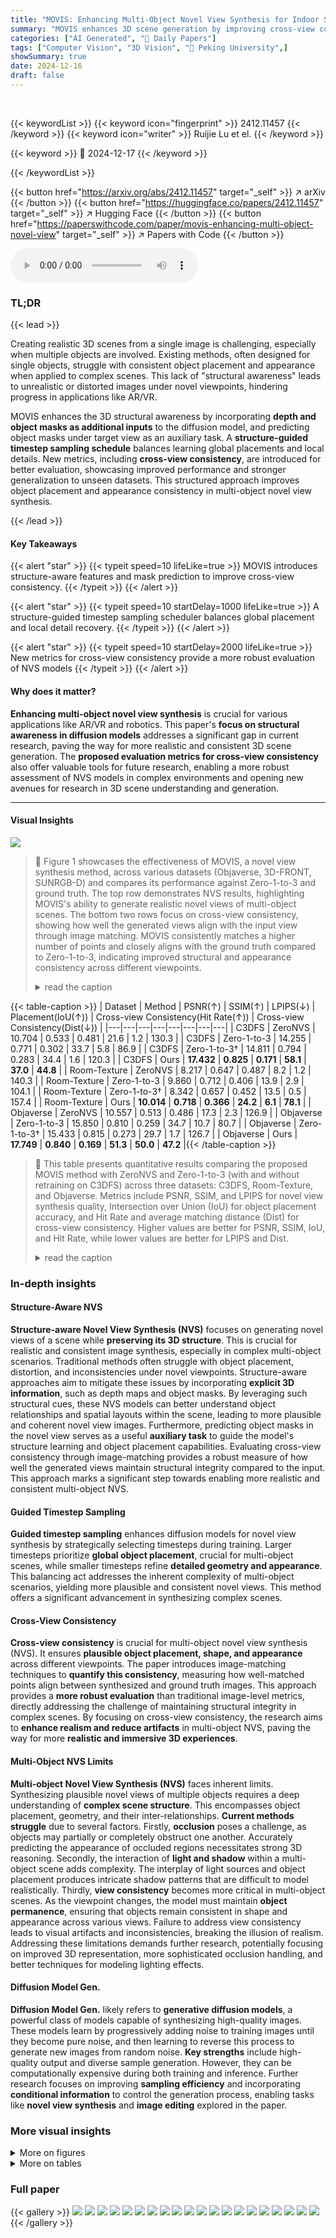```yaml
---
title: "MOVIS: Enhancing Multi-Object Novel View Synthesis for Indoor Scenes"
summary: "MOVIS enhances 3D scene generation by improving cross-view consistency in multi-object novel view synthesis."
categories: ["AI Generated", "🤗 Daily Papers"]
tags: ["Computer Vision", "3D Vision", "🏢 Peking University",]
showSummary: true
date: 2024-12-16
draft: false
---
```


<br>

{{< keywordList >}}
{{< keyword icon="fingerprint" >}} 2412.11457 {{< /keyword >}}
{{< keyword icon="writer" >}} Ruijie Lu et el. {{< /keyword >}}
 
{{< keyword >}} 🤗 2024-12-17 {{< /keyword >}}
 
{{< /keywordList >}}

{{< button href="https://arxiv.org/abs/2412.11457" target="_self" >}}
↗ arXiv
{{< /button >}}
{{< button href="https://huggingface.co/papers/2412.11457" target="_self" >}}
↗ Hugging Face
{{< /button >}}
{{< button href="https://paperswithcode.com/paper/movis-enhancing-multi-object-novel-view" target="_self" >}}
↗ Papers with Code
{{< /button >}}



<audio controls>
    <source src="https://ai-paper-reviewer.com/2412.11457/podcast.wav" type="audio/wav">
    Your browser does not support the audio element.
</audio>


### TL;DR


{{< lead >}}

Creating realistic 3D scenes from a single image is challenging, especially when multiple objects are involved. Existing methods, often designed for single objects, struggle with consistent object placement and appearance when applied to complex scenes. This lack of "structural awareness" leads to unrealistic or distorted images under novel viewpoints, hindering progress in applications like AR/VR. 



MOVIS enhances the 3D structural awareness by incorporating **depth and object masks as additional inputs** to the diffusion model, and predicting object masks under target view as an auxiliary task.  A **structure-guided timestep sampling schedule** balances learning global placements and local details. New metrics, including **cross-view consistency**, are introduced for better evaluation, showcasing improved performance and stronger generalization to unseen datasets. This structured approach improves object placement and appearance consistency in multi-object novel view synthesis.

{{< /lead >}}


#### Key Takeaways

{{< alert "star" >}}
{{< typeit speed=10 lifeLike=true >}} MOVIS introduces structure-aware features and mask prediction to improve cross-view consistency. {{< /typeit >}}
{{< /alert >}}

{{< alert "star" >}}
{{< typeit speed=10 startDelay=1000 lifeLike=true >}} A structure-guided timestep sampling scheduler balances global placement and local detail recovery. {{< /typeit >}}
{{< /alert >}}

{{< alert "star" >}}
{{< typeit speed=10 startDelay=2000 lifeLike=true >}} New metrics for cross-view consistency provide a more robust evaluation of NVS models {{< /typeit >}}
{{< /alert >}}

#### Why does it matter?
**Enhancing multi-object novel view synthesis** is crucial for various applications like AR/VR and robotics. This paper's **focus on structural awareness in diffusion models** addresses a significant gap in current research, paving the way for more realistic and consistent 3D scene generation. The **proposed evaluation metrics for cross-view consistency** also offer valuable tools for future research, enabling a more robust assessment of NVS models in complex environments and opening new avenues for research in 3D scene understanding and generation.

------
#### Visual Insights



![](https://arxiv.org/html/2412.11457/x2.png)

> 🔼 Figure 1 showcases the effectiveness of MOVIS, a novel view synthesis method, across various datasets (Objaverse, 3D-FRONT, SUNRGB-D) and compares its performance against Zero-1-to-3 and ground truth. The top row demonstrates NVS results, highlighting MOVIS's ability to generate realistic novel views of multi-object scenes. The bottom two rows focus on cross-view consistency, showing how well the generated views align with the input view through image matching. MOVIS consistently matches a higher number of points and closely aligns with the ground truth compared to Zero-1-to-3, indicating improved structural and appearance consistency across different viewpoints.
> <details>
> <summary>read the caption</summary>
> Figure 1: \Aclnvs and cross-view image matching. The first row shows that MOVIS generalizes to different datasets on NVS. We also show visualizations of cross-view consistency compared with Zero-1-to-3 [31] and ground truth by applying image-matching. MOVIS can match a significantly greater number of points, closely aligned with the ground truth.
> </details>





{{< table-caption >}}
| Dataset | Method | PSNR(↑) | SSIM(↑) | LPIPS(↓) | Placement(IoU(↑)) | Cross-view Consistency(Hit Rate(↑)) | Cross-view Consistency(Dist(↓)) |
|---|---|---|---|---|---|---|---|
| C3DFS | ZeroNVS | 10.704 | 0.533 | 0.481 | 21.6 | 1.2 | 130.3 |
| C3DFS | Zero-1-to-3 | 14.255 | 0.771 | 0.302 | 33.7 | 5.8 | 86.9 |
| C3DFS | Zero-1-to-3† | 14.811 | 0.794 | 0.283 | 34.4 | 1.6 | 120.3 |
| C3DFS | Ours | **17.432** | **0.825** | **0.171** | **58.1** | **37.0** | **44.8** |
| Room-Texture | ZeroNVS | 8.217 | 0.647 | 0.487 | 8.2 | 1.2 | 140.3 |
| Room-Texture | Zero-1-to-3 | 9.860 | 0.712 | 0.406 | 13.9 | 2.9 | 104.1 |
| Room-Texture | Zero-1-to-3† | 8.342 | 0.657 | 0.452 | 13.5 | 0.5 | 157.4 |
| Room-Texture | Ours | **10.014** | **0.718** | **0.366** | **24.2** | **6.1** | **78.1** |
| Objaverse | ZeroNVS | 10.557 | 0.513 | 0.486 | 17.3 | 2.3 | 126.9 |
| Objaverse | Zero-1-to-3 | 15.850 | 0.810 | 0.259 | 34.7 | 10.7 | 80.7 |
| Objaverse | Zero-1-to-3† | 15.433 | 0.815 | 0.273 | 29.7 | 1.7 | 126.7 |
| Objaverse | Ours | **17.749** | **0.840** | **0.169** | **51.3** | **50.0** | **47.2** |{{< /table-caption >}}

> 🔼 This table presents quantitative results comparing the proposed MOVIS method with ZeroNVS and Zero-1-to-3 (with and without retraining on C3DFS) across three datasets: C3DFS, Room-Texture, and Objaverse.  Metrics include PSNR, SSIM, and LPIPS for novel view synthesis quality, Intersection over Union (IoU) for object placement accuracy, and Hit Rate and average matching distance (Dist) for cross-view consistency.  Higher values are better for PSNR, SSIM, IoU, and Hit Rate, while lower values are better for LPIPS and Dist.
> <details>
> <summary>read the caption</summary>
> Table 1: Quantitative results of multi-object NVS, Object Placement, and Cross-view Consistency. We evaluate on C3DFS test set, along with generalization experiments on Room-Texture [35] and Objaverse [10]. † indicates re-training on C3DFS.
> </details>





### In-depth insights


#### Structure-Aware NVS
**Structure-aware Novel View Synthesis (NVS)** focuses on generating novel views of a scene while **preserving its 3D structure**.  This is crucial for realistic and consistent image synthesis, especially in complex multi-object scenarios.  Traditional methods often struggle with object placement, distortion, and inconsistencies under novel viewpoints.  Structure-aware approaches aim to mitigate these issues by incorporating **explicit 3D information**, such as depth maps and object masks. By leveraging such structural cues, these NVS models can better understand object relationships and spatial layouts within the scene, leading to more plausible and coherent novel view images.  Furthermore, predicting object masks in the novel view serves as a useful **auxiliary task** to guide the model's structure learning and object placement capabilities.  Evaluating cross-view consistency through image-matching provides a robust measure of how well the generated views maintain structural integrity compared to the input. This approach marks a significant step towards enabling more realistic and consistent multi-object NVS.

#### Guided Timestep Sampling
**Guided timestep sampling** enhances diffusion models for novel view synthesis by strategically selecting timesteps during training.  Larger timesteps prioritize **global object placement**, crucial for multi-object scenes, while smaller timesteps refine **detailed geometry and appearance**. This balancing act addresses the inherent complexity of multi-object scenarios, yielding more plausible and consistent novel views.  This method offers a significant advancement in synthesizing complex scenes.

#### Cross-View Consistency
**Cross-view consistency** is crucial for multi-object novel view synthesis (NVS).  It ensures **plausible object placement, shape, and appearance** across different viewpoints.  The paper introduces image-matching techniques to **quantify this consistency**, measuring how well-matched points align between synthesized and ground truth images. This approach provides a **more robust evaluation** than traditional image-level metrics, directly addressing the challenge of maintaining structural integrity in complex scenes.  By focusing on cross-view consistency, the research aims to **enhance realism and reduce artifacts** in multi-object NVS, paving the way for more **realistic and immersive 3D experiences**.

#### Multi-Object NVS Limits
**Multi-object Novel View Synthesis (NVS)** faces inherent limits.  Synthesizing plausible novel views of multiple objects requires a deep understanding of **complex scene structure**. This encompasses object placement, geometry, and their inter-relationships. **Current methods struggle** due to several factors. Firstly, **occlusion** poses a challenge, as objects may partially or completely obstruct one another. Accurately predicting the appearance of occluded regions necessitates strong 3D reasoning. Secondly, the interaction of **light and shadow** within a multi-object scene adds complexity. The interplay of light sources and object placement produces intricate shadow patterns that are difficult to model realistically. Thirdly, **view consistency** becomes more critical in multi-object scenes. As the viewpoint changes, the model must maintain **object permanence**, ensuring that objects remain consistent in shape and appearance across various views. Failure to address view consistency leads to visual artifacts and inconsistencies, breaking the illusion of realism.  Addressing these limitations demands further research, potentially focusing on improved 3D representation, more sophisticated occlusion handling, and better techniques for modeling lighting effects.

#### Diffusion Model Gen.
**Diffusion Model Gen.** likely refers to **generative diffusion models**, a powerful class of models capable of synthesizing high-quality images.  These models learn by progressively adding noise to training images until they become pure noise, and then learning to reverse this process to generate new images from random noise. **Key strengths** include high-quality output and diverse sample generation. However, they can be computationally expensive during both training and inference.  Further research focuses on improving **sampling efficiency** and incorporating **conditional information** to control the generation process, enabling tasks like **novel view synthesis** and **image editing** explored in the paper.


### More visual insights

<details>
<summary>More on figures
</summary>


![](https://arxiv.org/html/2412.11457/x3.png)

> 🔼 MOVIS performs novel view synthesis by taking an input image and relative camera change as input.  It incorporates structure-aware features (depth and object mask) and predicts a novel view mask as an auxiliary task. The model uses a structure-guided timestep sampling scheduler to balance learning global object placement and local detail recovery.
> <details>
> <summary>read the caption</summary>
> Figure 2: Overview of MOVIS. Our model performs NVS from the input image and relative camera change. We introduce structure-aware features as additional inputs and employ mask prediction as an auxiliary task (Sec. 3.2). The model is trained with a structure-guided timestep sampling scheduler (Fig. 3) to balance the learning of global object placement and local detail recovery.
> </details>



![](https://arxiv.org/html/2412.11457/x4.png)

> 🔼 This figure visualizes the inference process of a diffusion model for novel view synthesis, demonstrating how object placement and mask prediction evolve during denoising.  Early inference steps (large *t*) prioritize global object placement, resulting in blurry object shapes. Later steps (small *t*) refine object details and produce sharper masks.  The visualization compares models trained with and without a 'shifted' timestep sampling scheduler.  The shifted scheduler prioritizes larger *t* initially, gradually decreasing, allowing the model to first learn object placement, then fine-grained details and mask prediction. Results show that training with a shifted scheduler leads to better mask predictions and more detailed object reconstructions. The images of the chair visualize how the prediction of object and the object mask are evolving at different time steps. 
> <details>
> <summary>read the caption</summary>
> Figure 3: Visualization of inference. The early stage of the denoising process focuses on restoring global object placements, while the prediction of object masks requires a relatively noiseless image to recover fine-grained geometry. This motivates us to seek a balanced timestep sampling scheduler during training. The model trained w/ shift yields better mask prediction and thus recovers an image with more details and sharp object boundary. The w/o shift here refers to not shifting the μ𝜇\muitalic_μ value.
> </details>



![](https://arxiv.org/html/2412.11457/x5.png)

> 🔼 This figure presents qualitative results of Novel View Synthesis (NVS) generated by the proposed MOVIS model, compared to baseline models (Zero-1-to-3, Zero-1-to-3+, and ZeroNVS) on three different datasets: C3DFS, Objaverse and an unspecified dataset. The first column displays input images, the second shows target images (ground truth), and the subsequent columns show results generated by each method. The figure demonstrates that MOVIS generates more plausible images compared to other methods, particularly in terms of object placement, shape, and appearance. This figure also includes visualizations of cross-view image matching, where points of the same color connect corresponding features between input and novel view images. The results demonstrate that MOVIS achieves more and precise matches compared to baselines, further indicating improved cross-view consistency.
> <details>
> <summary>read the caption</summary>
> Figure 4: Qualitative results of NVS and cross-view matching. Our method generates plausible novel-view images across various datasets, surpassing baselines regarding object placement, shape, and appearance. In cross-view matching, points of the same color indicate correspondences between the input and target views. We achieve a higher number of matched points with more precise locations.
> </details>



![](https://arxiv.org/html/2412.11457/x6.png)

> 🔼 This figure presents a qualitative comparison of the results obtained from different ablation settings of the proposed MOVIS model. The ablations involve removing specific components of the model, such as the structure-aware features (depth and mask), the auxiliary mask prediction task, and the structure-guided timestep sampling scheduler. The figure showcases the impact of each component on the model's performance, particularly in terms of object placement, shape, and appearance in novel view synthesis. The 'w/o shift' label indicates the use of a uniform timestep sampling strategy, as described in the main paper. The visualizations demonstrate that both the auxiliary mask prediction task and the timestep sampler are crucial components of the model, significantly impacting the accuracy of object placement. As shown in the example of the brown cabinet, excluding either of these components leads to noticeably incorrect or distorted object orientations.
> <details>
> <summary>read the caption</summary>
> Figure 5: Qualitative comparison for ablation study. Excluding mask predictions or the scheduler reduces the model’s ability to learn object placement, as shown by the brown cabinet example.
> </details>



![](https://arxiv.org/html/2412.11457/x7.png)

> 🔼 This figure illustrates three different timestep sampling strategies, which determine how the timestep *t* is sampled during the training process of the diffusion model. The x-axis represents training steps, while the y-axis represents the mean (μ) of the Gaussian distribution from which *t* is sampled. The variance is fixed at 200.   The orange line represents the KMS (Keeping Mean Static) strategy, where the mean is kept constant at 1000.  The blue line stands for LIND (Linear Increase and Decline). It starts with the mean at 1000 and linearly decreases it to 500 until 6000 steps before keeping it static.   The green line shows LDC (Linear Decline Common Parts), where the mean starts at 1000 and linearly declines to 500. This is also visually represented in the paper's Figure 3.
> <details>
> <summary>read the caption</summary>
> Figure S.6: Illustration of different timestep sampling strategies.
> </details>



![](https://arxiv.org/html/2412.11457/x8.png)

> 🔼 This figure shows a comparison of novel view synthesis results using different timestep sampling strategies during the denoising diffusion process. Images and predicted masks under novel viewpoints are displayed for KMS (constant mean), LIND (linear increasing after drop), and LDC (linearly decreasing mean) strategies. The input, target, and predicted images, along with the predicted object masks, are presented for each strategy. Qualitative differences can be observed, particularly in color and mask sharpness. Images generated with KMS exhibit unnatural colors and blurry masks. LDC generally produces sharper and more realistic novel view images compared to LIND and KMS.
> <details>
> <summary>read the caption</summary>
> Figure S.7: Comparison of different strategies. The predicted images and mask images under novel views using different strategies are visualized. We can observe that images predicted by the KMS strategy possess weird and blurry color while LDC strategy seems to be slightly better than LIND.
> </details>



![](https://arxiv.org/html/2412.11457/x9.png)

> 🔼 This figure presents a visual comparison of the proposed method's performance against baseline models on three datasets: Room-Texture, SUNRGB-D, and 3D-FRONT. Each dataset showcases various indoor scenes with multiple objects. For each scene, the input image, target image, the results generated by the proposed method, Zero-1-to-3, Zero-1-to-3+ and ZeroNVS are presented along with their corresponding predicted object masks.  Note: 'N/A' indicates that the specific viewpoint is not available in the dataset.
> <details>
> <summary>read the caption</summary>
> Figure S.8: Visualized comparison on Room-Texture [35], SUNRGB-D [49], and 3D-FRONT [14].
> </details>



![](https://arxiv.org/html/2412.11457/x10.png)

> 🔼 This figure illustrates the model's capability to synthesize plausible novel views of multi-object indoor scenes from various camera positions. Each block of images demonstrates the NVS results for a single scene. The top part of each block showcases the randomly sampled camera viewpoints and their corresponding synthesized images. The bottom part displays the input image (leftmost), a predicted novel view image (middle), and the ground-truth novel view image (rightmost). The first five examples (first five rows) use scenes from the SUNRGB-D dataset, and the last three examples (last three rows) use scenes from the 3D-FRONT dataset. The figure emphasizes the model's capability in maintaining the geometry and structure of the objects under novel view points and demonstrate the novel view synthesis quality of the proposed model.
> <details>
> <summary>read the caption</summary>
> Figure S.9: Continuous rotation examples on SUNRGB-D and 3D-FRONT. We rotate the camera around the multi-object composites, successfully synthesizing plausible novel-view images across a wide range of camera pose variations. This first five examples are from SUNRGB-D, and the last three examples are from 3D-FRONT.
> </details>



![](https://arxiv.org/html/2412.11457/x11.png)

> 🔼 This figure visualizes the cross-view matching results produced by the proposed model on the 3D-FRONT and SUNRGB-D datasets. Since ground truth images are not available for these datasets for comparison, the matching is performed using the model's predicted images. Despite the lack of ground truth, the results exhibit strong cross-view consistency as indicated by accurate matching points. The visualizations showcase the model's capability to maintain consistent object placement and shape across different viewpoints, even without access to ground truth data.  The top image uses 3D-FRONT data and the bottom image uses SUNRGB-D data.
> <details>
> <summary>read the caption</summary>
> Figure S.10: Visualized cross-view matching results. Since we do not have ground truth image for 3D-FRONT and SUNRGB-D, we only visualize cross-view matching results using our predicted images. But we can still observe a strong cross-view consistency from the accurate matching results.
> </details>



![](https://arxiv.org/html/2412.11457/x12.png)

> 🔼 This figure showcases two failure cases of the proposed model for novel view synthesis. The first example focuses on a sofa with colorful pillows, where the model struggles to accurately capture the delicate texture and structure of the pillows. Although the overall placement of the sofa is reasonable, the fine-grained details are not consistent with the ground truth.  The second example features chairs with slim legs.  Similar to the first case, the model's prediction is approximately correct regarding chair placement, but it fails to perfectly synthesize the slim legs, resulting in a less realistic appearance compared to the target image.  These examples highlight the model's limitation in learning extremely fine-grained consistency on objects with complex structures and textures.
> <details>
> <summary>read the caption</summary>
> Figure S.11: Failure Cases. It is hard for our model to learn extremely fine-grained consistency on objects with delicate structure and texture.
> </details>



![](https://arxiv.org/html/2412.11457/x13.png)

> 🔼 This figure demonstrates the model's ability to handle object occlusions. Subfigure (a) showcases the model's capacity to generate novel view images with plausible occlusions that were not present in the original input view.  Specifically, the highlighted area of the sofa and cabinet demonstrates the model generating appropriate occlusion relationships in the novel view, showing the sofa arm correctly occluding the side of the cabinet, even though the cabinet's side is visible in the original view. Subfigure (b) illustrates the model's ability to hallucinate previously occluded object parts in the novel view.  The highlighted chairs are shown completely, including the parts occluded by the table in the input view. Thus, the figure conveys that the model can create plausible occlusions in new viewpoints and fill in missing information for previously hidden objects.
> <details>
> <summary>read the caption</summary>
> Figure S.12: Occlusion Synthesis Capability. Our proposed method can synthesize new occlusion relationship under novel views as shown in the highlighted area of sofa or cabinet in (a). Our method can also hallucinate occluded parts as shown in the highlighted area of chairs in (b).
> </details>



![](https://arxiv.org/html/2412.11457/x16.png)

> 🔼 This figure showcases the object removal capabilities of the proposed model under novel viewpoints. In the first example, the method successfully removes the pillows from the bed by setting a threshold to the predicted mask image and masking out corresponding pixels. Similarly, in the second example, the table is removed from the scene. This demonstrates that by using the predicted mask image, it's possible to remove an object in the novel view image as if it was never there.
> <details>
> <summary>read the caption</summary>
> Figure S.13: Object Removal Example. We can remove an object under novel views by setting a threshold to the predicted mask image and delete corresponding pixels.
> </details>



![](https://arxiv.org/html/2412.11457/x17.png)

> 🔼 This figure showcases 3D reconstruction results derived from novel view images generated by the proposed model, MOVIS, using an off-the-shelf 3D reconstruction method, DUSt3R [58].  The top row depicts a bedroom scene, while the bottom row represents a living room. In both scenarios, the input view image is provided alongside multiple novel view images generated by MOVIS. These novel views, along with the original input view, are then used as input for DUSt3R to reconstruct the 3D scene. This demonstrates the potential application of MOVIS in 3D scene reconstruction tasks. The relative camera pose between each novel-view image and the input-view image is visualized with arrows and rotation angles.
> <details>
> <summary>read the caption</summary>
> Figure S.14: Reconstruction results using DUSt3R. We rotate our camera around the multi-object composite and use the predicted images along with the input-view image for reconstruction.
> </details>



![](https://arxiv.org/html/2412.11457/x18.png)

> 🔼 This figure supplements Figure 4 in the main paper, providing more visualized results of the proposed model's novel view synthesis capabilities on the Compositional 3D-FUTURE (C3DFS) dataset.  Each row showcases a different multi-object scene. From left to right, the columns display the input image, the predicted novel view image, the target novel view image (ground truth), and the predicted object mask for the novel view. The figure demonstrates the model's ability to generate plausible and consistent novel views, with accurate placement and appearance of objects in the scene, as compared to the ground truth. The inclusion of the predicted mask visualization further showcases the model's object-level understanding.
> <details>
> <summary>read the caption</summary>
> Figure S.15: More visualized results on C3DFS dataset.
> </details>



</details>




<details>
<summary>More on tables
</summary>


{{< table-caption >}}
| Method | Novel View Synthesis | Placement | 
|---|---|---|---| 
| | PSNR(↑) | SSIM(↑) | LPIPS(↓) | IoU(↑) | 
| w/o depth | 17.080 | 0.819 | 0.178 | 57.2 | 
| w/o mask | 16.914 | 0.818 | 0.187 | 54.7 | 
| w/o sch. | 16.166 | 0.808 | 0.212 | 49.1 | 
| Ours | **17.432** | **0.825** | **0.171** | **58.1** |{{< /table-caption >}}
> 🔼 This table presents the ablation study results on the Compositional 3D-FUTURE (C3DFS) dataset to evaluate the effectiveness of each proposed component within the MOVIS model.  These components include: - Depth input (w/o depth): Evaluates performance when depth information is excluded. - Mask prediction (w/o mask):  Evaluates performance when the auxiliary mask prediction task is not used. - Scheduler (w/o sch.):  Evaluates performance using a standard uniform timestep sampler t~U(1, 1000) instead of the proposed structure-guided scheduler.  The table compares the performance of each ablated version against the full MOVIS model across four metrics: - PSNR (Peak Signal-to-Noise Ratio) - SSIM (Structural Similarity Index) - LPIPS (Learned Perceptual Image Patch Similarity) - IoU (Intersection over Union) for object placement.  Higher PSNR, SSIM, and IoU values indicate better performance, while lower LPIPS is desirable.
> <details>
> <summary>read the caption</summary>
> Table 2: Ablation results on C3DFS.
> </details>

{{< table-caption >}}
| Dataset | Method | Novel View Synthesis | | | 
|---|---|---|---|---| 
| | | PSNR(↑) | SSIM(↑) | LPIPS(↓) | 
| C3DFS | w/o sch. | 16.166 | 0.808 | 0.212 | 
| | KMS | 17.148 | 0.823 | 0.175 | 
| | LIND | 17.279 | 0.824 | 0.172 | 
| | LDC | **17.432** | **0.825** | **0.171** |{{< /table-caption >}}
> 🔼 This table presents an ablation study on different timestep sampling strategies for training the diffusion model in multi-object novel view synthesis. It evaluates the impact of four different sampling strategies including a uniform sampler, Karras et al. [11](KMS), linearly increasing the mean after sudden drop (LIND), and linear declining scheduler (LDC)  on novel view synthesis quality and object placement accuracy. The evaluation metrics include PSNR, SSIM, LPIPS for image quality, and IoU for object placement. The results show that incorporating sampling strategies significantly improves performance, with LDC achieving the best results across all metrics.
> <details>
> <summary>read the caption</summary>
> Table S.3: Ablation on different strategies. Incorporating sampling strategies significantly improves the model performance, while the linear decline (LDC) achieves the best.
> </details>

{{< table-caption >}}
|      | C3DFS | Room-Texture | Objaverse | SUNRGB-D | 3D-FRONT |
| :--- | :---: | :---------: | :------: | :------: | :------: |
| depth |   ✓   |      ×      |    ✓     |    ×     |    ×     |
| mask  |   ✓   |      ✓      |    ✓     |    ×     |    ×     |{{< /table-caption >}}
> 🔼 This table indicates whether depth and mask information are provided by default in the five datasets used in this paper (C3DFS, Room-Texture, Objaverse, SUNRGB-D, and 3D-FRONT). An 'x' indicates that the dataset does not inherently provide the information, while a checkmark indicates that it does.
> <details>
> <summary>read the caption</summary>
> Table S.4: Availability of conditions in different datasets.
> </details>

{{< table-caption >}}
| Dataset | Method | Novel View Synthesis | Placement | Cross-view Consistency |
|---|---|---|---|---| 
| | | PSNR(↑) | SSIM(↑) | LPIPS(↓) | IoU(↑) | Hit Rate(↑) | Dist(↓) |
| C3DFS | w/o depth | 17.080 | 0.819 | 0.178 | 57.2 | **39.2** | 45.2 |
|  | w/o mask | 16.914 | 0.818 | 0.187 | 54.7 | 25.4 | 50.4 |
|  | w/o sch. | 16.166 | 0.808 | 0.212 | 49.1 | 11.9 | 48.6 |
|  | Ours | **17.432** | **0.825** | **0.171** | **58.1** | 37.0 | **44.8** |
| Room-Texture | w/o depth | 9.829 | 0.705 | **0.365** | **25.7** | 5.5 | **75.3** |
|  | w/o mask | 9.576 | 0.699 | 0.384 | 24.2 | 2.7 | 92.2 |
|  | w/o sch. | 9.173 | 0.689 | 0.392 | 22.4 | 2.3 | 88.6 |
|  | Ours | **10.014** | **0.718** | 0.366 | 24.2 | **6.1** | 78.1 |
| Objaverse | w/o depth | 17.457 | 0.835 | 0.178 | 50.5 | 23.0 | 52.6 |
|  | w/o mask | 17.176 | 0.834 | 0.187 | 47.3 | 11.1 | 57.1 |
|  | w/o sch. | 16.642 | 0.825 | 0.210 | 43.2 | 6.3 | 55.0 |
|  | Ours | **17.749** | **0.840** | **0.169** | **51.3** | **50.0** | **47.2** |{{< /table-caption >}}
> 🔼 This table presents the ablation study results of the proposed method on three datasets: C3DFS, Room-Texture, and Objaverse. The ablation study is conducted by removing one component at a time including depth input, mask prediction, and sampling scheduler, to evaluate the individual contribution of each component to the model's performance in novel view synthesis. The evaluation metrics include PSNR, SSIM, LPIPS for image quality, IoU for object placement accuracy, Hit Rate and average nearest matching distance (Dist) for cross-view consistency.
> <details>
> <summary>read the caption</summary>
> Table S.5: Ablation study on various datasets.
> </details>

{{< table-caption >}}
| Method | Visible | | | Occluded | | | Heavily Occluded | | |
|---|---|---|---|---|---|---|---|---|---|---| 
| | PSNR(↑) | SSIM(↑) | LPIPS(↓) | PSNR(↑) | SSIM(↑) | LPIPS(↓) | PSNR(↑) | SSIM(↑) | LPIPS(↓) |
|---|---|---|---|---|---|---|---|---|---|---| 
| Ours | **11.45** | **0.56** | **0.13** | **11.33** | **0.55** | **0.14** | **10.57** | **0.55** | **0.14** |
| Zero-1-to-3 | 9.46 | 0.54 | 0.16 | 9.33 | 0.52 | 0.17 | 9.00 | 0.53 | 0.16 |
| Zero-1-to-3† | 9.68 | 0.55 | 0.14 | 9.54 | 0.52 | 0.15 | 9.26 | 0.53 | 0.15 |{{< /table-caption >}}
> 🔼 This table evaluates the performance of different novel view synthesis models on objects with varying levels of occlusion in the input view.  It breaks down the results into three categories: objects that are fully visible, objects that are partially occluded, and objects that are heavily occluded. For each category and each method, the table reports PSNR, SSIM, and LPIPS scores, providing a comprehensive evaluation of how well the models handle different occlusion scenarios.
> <details>
> <summary>read the caption</summary>
> Table S.6: Evaluation on objects with varying extents of occlusion.
> </details>

</details>




### Full paper

{{< gallery >}}
<img src="https://ai-paper-reviewer.com/2412.11457/1.png" class="grid-w50 md:grid-w33 xl:grid-w25" />
<img src="https://ai-paper-reviewer.com/2412.11457/2.png" class="grid-w50 md:grid-w33 xl:grid-w25" />
<img src="https://ai-paper-reviewer.com/2412.11457/3.png" class="grid-w50 md:grid-w33 xl:grid-w25" />
<img src="https://ai-paper-reviewer.com/2412.11457/4.png" class="grid-w50 md:grid-w33 xl:grid-w25" />
<img src="https://ai-paper-reviewer.com/2412.11457/5.png" class="grid-w50 md:grid-w33 xl:grid-w25" />
<img src="https://ai-paper-reviewer.com/2412.11457/6.png" class="grid-w50 md:grid-w33 xl:grid-w25" />
<img src="https://ai-paper-reviewer.com/2412.11457/7.png" class="grid-w50 md:grid-w33 xl:grid-w25" />
<img src="https://ai-paper-reviewer.com/2412.11457/8.png" class="grid-w50 md:grid-w33 xl:grid-w25" />
<img src="https://ai-paper-reviewer.com/2412.11457/9.png" class="grid-w50 md:grid-w33 xl:grid-w25" />
<img src="https://ai-paper-reviewer.com/2412.11457/10.png" class="grid-w50 md:grid-w33 xl:grid-w25" />
<img src="https://ai-paper-reviewer.com/2412.11457/11.png" class="grid-w50 md:grid-w33 xl:grid-w25" />
<img src="https://ai-paper-reviewer.com/2412.11457/12.png" class="grid-w50 md:grid-w33 xl:grid-w25" />
<img src="https://ai-paper-reviewer.com/2412.11457/13.png" class="grid-w50 md:grid-w33 xl:grid-w25" />
<img src="https://ai-paper-reviewer.com/2412.11457/14.png" class="grid-w50 md:grid-w33 xl:grid-w25" />
<img src="https://ai-paper-reviewer.com/2412.11457/15.png" class="grid-w50 md:grid-w33 xl:grid-w25" />
<img src="https://ai-paper-reviewer.com/2412.11457/16.png" class="grid-w50 md:grid-w33 xl:grid-w25" />
<img src="https://ai-paper-reviewer.com/2412.11457/17.png" class="grid-w50 md:grid-w33 xl:grid-w25" />
<img src="https://ai-paper-reviewer.com/2412.11457/18.png" class="grid-w50 md:grid-w33 xl:grid-w25" />
<img src="https://ai-paper-reviewer.com/2412.11457/19.png" class="grid-w50 md:grid-w33 xl:grid-w25" />
<img src="https://ai-paper-reviewer.com/2412.11457/20.png" class="grid-w50 md:grid-w33 xl:grid-w25" />
{{< /gallery >}}